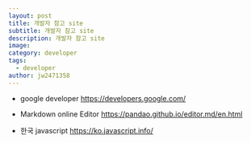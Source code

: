 ```yaml
---
layout: post
title: 개발자 참고 site
subtitle: 개발자 참고 site
description: 개발자 참고 site
image: 
category: developer
tags:
  - developer
author: jw2471358
---
```


- google developer
<https://developers.google.com/>

- Markdown online Editor
<https://pandao.github.io/editor.md/en.html>

- 한국 javascript
<https://ko.javascript.info/>
